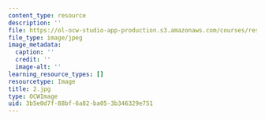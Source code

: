 ```yaml
---
content_type: resource
description: ''
file: https://ol-ocw-studio-app-production.s3.amazonaws.com/courses/res-14-001-abdul-latif-jameel-poverty-action-lab-executive-training-evaluating-social-programs-2009-spring-2009/3b5e0d7f88bf6a82ba053b346329e751_2.jpg
file_type: image/jpeg
image_metadata:
  caption: ''
  credit: ''
  image-alt: ''
learning_resource_types: []
resourcetype: Image
title: 2.jpg
type: OCWImage
uid: 3b5e0d7f-88bf-6a82-ba05-3b346329e751
---
```

